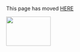 This page has moved [HERE](https://github.com/Linaro/documentation/blob/master/Reference-Platform/EnterpriseEdition/ODPi-Hadoop-Installation.md) 

<a href="http://96boards.org" target="_blank"><img src="http://i.imgur.com/IjStasg.png" data-canonical-src="http://i.imgur.com/IjStasg.png" width="120" height="80" /></a>

